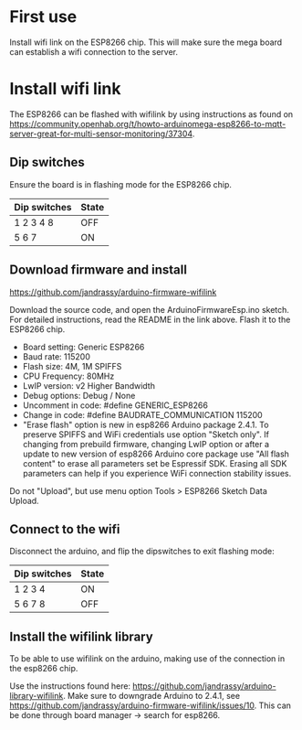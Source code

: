 # First use

Install wifi link on the ESP8266 chip. This will make sure the mega board can establish a wifi connection to the server.

# Install wifi link

The ESP8266 can be flashed with wifilink by using instructions as found on https://community.openhab.org/t/howto-arduinomega-esp8266-to-mqtt-server-great-for-multi-sensor-monitoring/37304.

## Dip switches

Ensure the board is in flashing mode for the ESP8266 chip.

| Dip switches | State |
| ------------ | ----- |
| 1 2 3 4 8    | OFF   |
| 5 6 7        | ON    |

## Download firmware and install

https://github.com/jandrassy/arduino-firmware-wifilink

Download the source code, and open the ArduinoFirmwareEsp.ino sketch. For detailed instructions, read the README in the link above. Flash it to the ESP8266 chip.

- Board setting: Generic ESP8266
- Baud rate: 115200
- Flash size: 4M, 1M SPIFFS
- CPU Frequency: 80MHz
- LwIP version: v2 Higher Bandwidth
- Debug options: Debug / None
- Uncomment in code: #define GENERIC_ESP8266
- Change in code: #define BAUDRATE_COMMUNICATION 115200
- "Erase flash" option is new in esp8266 Arduino package 2.4.1. To preserve SPIFFS and WiFi credentials use option "Sketch only". If changing from prebuild firmware, changing LwIP option or after a update to new version of esp8266 Arduino core package use "All flash content" to erase all parameters set be Espressif SDK. Erasing all SDK parameters can help if you experience WiFi connection stability issues.

Do not "Upload", but use menu option Tools > ESP8266 Sketch Data Upload.

## Connect to the wifi

Disconnect the arduino, and flip the dipswitches to exit flashing mode:

| Dip switches | State |
| ------------ | ----- |
| 1 2 3 4      | ON    |
| 5 6 7 8      | OFF   |

## Install the wifilink library

To be able to use wifilink on the arduino, making use of the connection in the esp8266 chip.

Use the instructions found here: https://github.com/jandrassy/arduino-library-wifilink. Make sure to downgrade Arduino to 2.4.1, see https://github.com/jandrassy/arduino-firmware-wifilink/issues/10.
This can be done through board manager -> search for esp8266.
